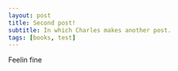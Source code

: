 ```yaml
---
layout: post
title: Second post!
subtitle: In which Charles makes another post.
tags: [books, test]
---
```


Feelin fine